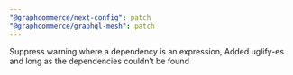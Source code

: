 ```yaml
---
"@graphcommerce/next-config": patch
"@graphcommerce/graphql-mesh": patch
---
```


Suppress warning where a dependency is an expression, Added uglify-es and long as the dependencies couldn’t be found
